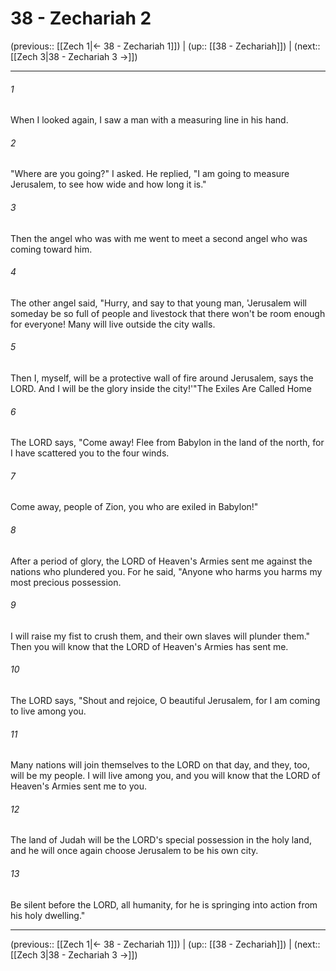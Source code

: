 # 38 - Zechariah 2

(previous:: [[Zech 1|← 38 - Zechariah 1]]) | (up:: [[38 - Zechariah]]) | (next:: [[Zech 3|38 - Zechariah 3 →]])

***


###### 1 
When I looked again, I saw a man with a measuring line in his hand. 

###### 2 
"Where are you going?" I asked. He replied, "I am going to measure Jerusalem, to see how wide and how long it is." 

###### 3 
Then the angel who was with me went to meet a second angel who was coming toward him. 

###### 4 
The other angel said, "Hurry, and say to that young man, 'Jerusalem will someday be so full of people and livestock that there won't be room enough for everyone! Many will live outside the city walls. 

###### 5 
Then I, myself, will be a protective wall of fire around Jerusalem, says the LORD. And I will be the glory inside the city!'"The Exiles Are Called Home 

###### 6 
The LORD says, "Come away! Flee from Babylon in the land of the north, for I have scattered you to the four winds. 

###### 7 
Come away, people of Zion, you who are exiled in Babylon!" 

###### 8 
After a period of glory, the LORD of Heaven's Armies sent me against the nations who plundered you. For he said, "Anyone who harms you harms my most precious possession. 

###### 9 
I will raise my fist to crush them, and their own slaves will plunder them." Then you will know that the LORD of Heaven's Armies has sent me. 

###### 10 
The LORD says, "Shout and rejoice, O beautiful Jerusalem, for I am coming to live among you. 

###### 11 
Many nations will join themselves to the LORD on that day, and they, too, will be my people. I will live among you, and you will know that the LORD of Heaven's Armies sent me to you. 

###### 12 
The land of Judah will be the LORD's special possession in the holy land, and he will once again choose Jerusalem to be his own city. 

###### 13 
Be silent before the LORD, all humanity, for he is springing into action from his holy dwelling."

***

(previous:: [[Zech 1|← 38 - Zechariah 1]]) | (up:: [[38 - Zechariah]]) | (next:: [[Zech 3|38 - Zechariah 3 →]])
